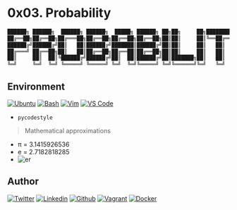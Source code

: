 # 0x03. Probability

```bash
██████╗ ██████╗  ██████╗ ██████╗  █████╗ ██████╗ ██╗██╗     ██╗████████╗██╗   ██╗
██╔══██╗██╔══██╗██╔═══██╗██╔══██╗██╔══██╗██╔══██╗██║██║     ██║╚══██╔══╝╚██╗ ██╔╝
██████╔╝██████╔╝██║   ██║██████╔╝███████║██████╔╝██║██║     ██║   ██║    ╚████╔╝
██╔═══╝ ██╔══██╗██║   ██║██╔══██╗██╔══██║██╔══██╗██║██║     ██║   ██║     ╚██╔╝
██║     ██║  ██║╚██████╔╝██████╔╝██║  ██║██████╔╝██║███████╗██║   ██║      ██║
╚═╝     ╚═╝  ╚═╝ ╚═════╝ ╚═════╝ ╚═╝  ╚═╝╚═════╝ ╚═╝╚══════╝╚═╝   ╚═╝      ╚═╝
```

## Environment

[![Ubuntu](https://img.shields.io/static/v1?label=&message=Ubuntu&color=E95420&logo=Ubuntu&logoColor=E95420&labelColor=2F333A)](https://ubuntu.com/)<!-- ubuntu -->
[![Bash](https://img.shields.io/static/v1?label=&message=GNU%20Bash&color=4EAA25&logo=GNU%20Bash&logoColor=4EAA25&labelColor=2F333A)](https://www.gnu.org/software/bash/)<!-- bash -->
[![Vim](https://img.shields.io/static/v1?label=&message=Vim&color=019733&logo=Vim&logoColor=019733&labelColor=2F333A)](https://www.vim.org/)<!-- vim -->
[![VS Code](https://img.shields.io/static/v1?label=&message=Visual%20Studio%20Code&color=007ACC&logo=Visual%20Studio%20Code&logoColor=007ACC&labelColor=2F333A)](https://code.visualstudio.com/)<!-- vs code -->

- `pycodestyle`

> Mathematical approximations

- π = 3.1415926536
- e = 2.7182818285
- ![er](/holbertonschool-machine_learning/math/0x03-probability/img/5e71204ca545072e8766.gif)
## Author

<!-- twitter -->
[![Twitter](https://img.shields.io/twitter/follow/ralex_uy?style=social)](https://twitter.com/ralex_uy) <!-- linkedin --> [![Linkedin](https://img.shields.io/badge/LinkedIn-+23K-blue?style=social&logo=linkedin)](https://www.linkedin.com/in/ronald-rivero/) <!-- github --> [![Github](https://img.shields.io/github/followers/ralexrivero?style=social)](https://github.com/ralexrivero/) <!-- vagrant --> [![Vagrant](https://img.shields.io/static/v1?label=&message=Vagrant%20Profile&color=1868F2&logo=vagrant&labelColor=2F333A)](https://app.vagrantup.com/ralexrivero) <!-- docker --> [![Docker](https://img.shields.io/static/v1?label=&message=Docker%20Profile&color=2496ED&logo=Docker&labelColor=2F333A)](https://hub.docker.com/u/ralexrivero)
